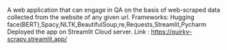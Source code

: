 A web application that can engage in QA on the basis of web-scraped data collected from the website of any given url.
Frameworks: Hugging face(BERT),Spacy,NLTK,BeautifulSoup,re,Requests,Streamlit,Pycharm
Deployed the app on Streamlit Cloud server.
Link :  https://quirky-scrapy.streamlit.app/
